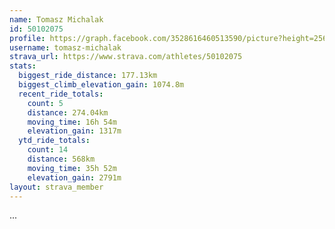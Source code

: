 ```yaml
---
name: Tomasz Michalak
id: 50102075
profile: https://graph.facebook.com/3528616460513590/picture?height=256&width=256
username: tomasz-michalak
strava_url: https://www.strava.com/athletes/50102075
stats:
  biggest_ride_distance: 177.13km
  biggest_climb_elevation_gain: 1074.8m
  recent_ride_totals:
    count: 5
    distance: 274.04km
    moving_time: 16h 54m
    elevation_gain: 1317m
  ytd_ride_totals:
    count: 14
    distance: 568km
    moving_time: 35h 52m
    elevation_gain: 2791m
layout: strava_member
--- 
```

...
